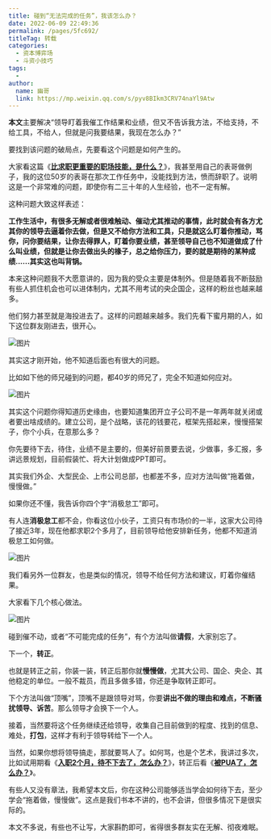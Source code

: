 ```yaml
---
title: 碰到“无法完成的任务”，我该怎么办？
date: 2022-06-09 22:49:36
permalink: /pages/5fc692/
titleTag: 转载
categories:
  - 资本博弈场
  - 斗资小技巧
tags:
  - 
author: 
  name: 幽哥
  link: https://mp.weixin.qq.com/s/pyv8BIkm3CRV74naYl9Atw
---
```



**本文**主要解决“领导盯着我催工作结果和业绩，但又不告诉我方法，不给支持，不给工具，不给人，但就是问我要结果，我现在怎么办？”



要找到该问题的破局点，先要看这个问题是如何产生的。



大家看这篇《[**比求职更重要的职场技能，是什么？**](http://mp.weixin.qq.com/s?__biz=MzI0MzQ0OTUxOA==&mid=2247513267&idx=1&sn=78a6129132eb0876c0c05b33ea99cc90&chksm=e96e1f72de199664c4c866b83e549c86b5726ecc11d1f099559828b7ae32a8f68ed69d37f559&scene=21#wechat_redirect)》，我甚至用自己的表哥做例子，我的这位50岁的表哥在那次工作任务中，没能找到方法，愤而辞职了。说明这是一个非常难的问题，即使你有二三十年的人生经验，也不一定有解。



这种问题大致这样表述：



**工作生活中，有很多无解或者很难触动、催动尤其推动的事情，此时就会有各方尤其你的领导去逼着你去做，但是又不给你方法和工具，只是就这么盯着你推动，骂你，问你要结果，让你去得罪人，盯着你要业绩，甚至领导自己也不知道做成了什么叫业绩，但就是让你去做出头的椽子，总之给你压力，要的就是期待的某种成绩......其实这也叫背锅。**



本来这种问题我不大愿意讲的，因为我的受众主要是体制外。但是随着我不断鼓励有些人抓住机会也可以进体制内，尤其不用考试的央企国企，这样的粉丝也越来越多。



他们努力甚至就是海投进去了。这样的问题越来越多。我们先看下蜜月期的人，如下这位群友刚进去，很开心。



![图片](https://fastly.jsdelivr.net/gh/TommyZeng777/picgo/img/202206092250384.jpeg)



其实这才刚开始，他不知道后面也有很大的问题。



比如如下他的师兄碰到的问题，都40岁的师兄了，完全不知道如何应对。



![图片](https://fastly.jsdelivr.net/gh/TommyZeng777/picgo/img/202206092250385.jpeg)



其实这个问题你得知道历史缘由，也要知道集团开立子公司不是一年两年就关闭或者要出啥成绩的。建立公司，是个战略，该花的钱要花，框架先搭起来，慢慢搭架子，你个小兵，在意那么多？



你先要待下去，待住，业绩不是主要的，但美好前景要去说，少做事，多汇报，多讲远景规划，目前假装忙、将大计划做成PPT即可。



其实我们外企、大型民企、上市公司总部，也都差不多，应对方法叫做“拖着做，慢慢做。”



如果你还不懂，我告诉你四个字“消极怠工”即可。



有人连**消极怠工**都不会，你看这位小伙子，工资只有市场价的一半，这家大公司待了接近3年，现在他都求职2个多月了，目前领导给他安排新任务，他都不知道消极怠工如何做。



![图片](https://fastly.jsdelivr.net/gh/TommyZeng777/picgo/img/202206092250386.jpeg)



我们看另外一位群友，也是类似的情况，领导不给任何方法和建议，盯着你催结果。



大家看下几个核心做法。



![图片](https://fastly.jsdelivr.net/gh/TommyZeng777/picgo/img/202206092250387.jpeg)



碰到催不动，或者“不可能完成的任务”，有个方法叫做**请假**，大家别忘了。



下一个，**转正**。



也就是转正之前，你装一装，转正后那你就**慢慢做**，尤其大公司、国企、央企、其他稳定的单位。一般不裁员，而且多做多错，你还是争取转正即可。



下个方法叫做“顶嘴”，顶嘴不是跟领导对骂，你要**讲出不做的理由和难点，不断骚扰领导、诉苦**。那么领导才会换下一个人。



接着，当然要将这个任务继续还给领导，收集自己目前做到的程度、找到的信息、难处，**打包**，这样才有利于领导转给下一个人。



当然，如果你想将领导搞走，那就要骂人了。如何骂，也是个艺术，我讲过多次，比如试用期看《[**入职2个月，待不下去了，怎么办？**](http://mp.weixin.qq.com/s?__biz=MzI0MzQ0OTUxOA==&mid=2247510400&idx=2&sn=dd542597aa87ea60dd7e4dcacc98d5c2&chksm=e96e0241de198b57f254c7279362db141fe45cb0af6812760db5836b5324e35e3dbe07bbe585&scene=21#wechat_redirect)》，转正后看《[**被PUA了，怎么办？**](http://mp.weixin.qq.com/s?__biz=MzI0MzQ0OTUxOA==&mid=2247504802&idx=2&sn=acf645b77bfbb5bb28a0189558b1c493&chksm=e96e7863de19f175d7348c95eb3bb77a171a2e2e824cf7337c5a93de428106d1500a2b25dc13&scene=21#wechat_redirect)》。



有些人又没有章法，我希望本文后，你在这种公司能够适当学会如何待下去，至少学会“拖着做，慢慢做”。这点是我们书本不讲的，也不会讲，但很多情况下是很实际的。



本文不多说，有些也不让写，大家斟酌即可，省得很多群友实在无解、彻夜难眠。